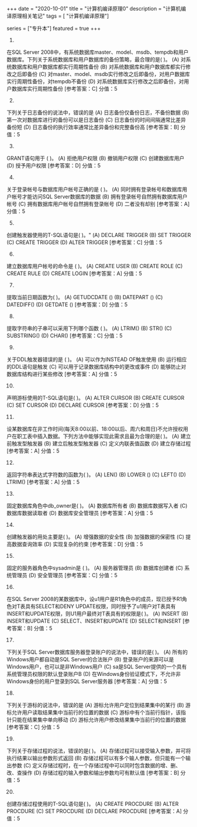 +++
date = "2020-10-01"
title = "计算机编译原理0"
description = "计算机编译原理相关笔记"
tags = [ "计算机编译原理"]
       
series = ["专升本"]
featured = true
+++


1.	
在SQL Server 2008中，有系统数据库master、model、msdb、tempdb和用户数据库。下列关于系统数据库和用户数据库的备份策略，最合理的是( )。
	(A)	对系统数据库和用户数据库都实行周期性备份
	(B)	对系统数据库和用户数据库都实行修改之后即备份
	(C)	对master、model、msdb实行修改之后即备份，对用户数据库实行周期性备份，对tempdb不备份
	(D)	对系统数据库实行修改之后即备份，对用户数据库实行周期性备份
[参考答案：C]  分值：5

 
2.	
下列关于日志备份的说法中，错误的是
	(A)	日志备份仅备份日志，不备份数据
	(B)	第一次对数据库进行的备份可以是日志备份
	(C)	日志备份的时间间隔通常比差异备份短
	(D)	日志备份的执行效率通常比差异备份和完整备份高
[参考答案：B]  分值：5

 
3.	
GRANT语句用于 ( )。
	(A)	拒绝用户权限
	(B)	撤销用户权限
	(C)	创建数据库用户
	(D)	授予用户权限
[参考答案：D]  分值：5

 
4.	
关于登录帐号与数据库用户帐号正确的是 ( )。
	(A)	同时拥有登录帐号和数据库用户帐号才能访问SQL Server数据库的数据
	(B)	拥有登录帐号自然拥有数据库用户帐号
	(C)	拥有数据库用户帐号自然拥有登录帐号
	(D)	二者没有却别
[参考答案：A]  分值：5

 
5.	
创建触发器使用的T-SQL语句是( )。"
	(A)	DECLARE TRIGGER
	(B)	SET TRIGGER
	(C)	CREATE TRIGGER
	(D)	ALTER TRIGGER
[参考答案：C]  分值：5

 
6.	
建立数据库用户帐号的命令是 ( )。
	(A)	CREATE USER
	(B)	CREATE ROLE
	(C)	CREATE RULE
	(D)	CREATE LOGIN
[参考答案：A]  分值：5

 
7.	
提取当前日期函数为( )。
	(A)	GETUDCDATE ()
	(B)	DATEPART ()
	(C)	DATEDIFF()
	(D)	GETDATE ()
[参考答案：D]  分值：5

 
8.	
提取字符串的子串可以采用下列哪个函数 ( )。
	(A)	LTRIM()
	(B)	STR()
	(C)	SUBSTRING()
	(D)	CHAR()
[参考答案：C]  分值：5

 
9.	
关于DDL触发器错误的是 ( )。
	(A)	可以作为INSTEAD OF触发使用
	(B)	运行相应的DDL语句是触发
	(C)	可以用于记录数据库结构中的更改或事件
	(D)	能够防止对数据库结构进行某些修改
[参考答案：A]  分值：5

10.	
声明游标使用的T-SQL语句是( )。
	(A)	ALTER CURSOR
	(B)	CREATE CURSOR
	(C)	SET CURSOR
	(D)	DECLARE CURSOR
[参考答案：D]  分值：5

 
11.	
设某数据库在非工作时间(每天8:00以前、18:00以后、周六和周日)不允许授权用户在职工表中插入数据。下列方法中能够实现此需求且最为合理的是( )。
	(A)	建立前触发型触发器
	(B)	建立后触发型触发器
	(C)	定义内联表值函数
	(D)	建立存储过程
[参考答案：A]  分值：5

 
12.	
返回字符串表达式字符数的函数为( )。
	(A)	LEN()
	(B)	LOWER ()
	(C)	LEFT()
	(D)	LTRIM()
[参考答案：A]  分值：5

 
13.	
固定数据库角色中db_owner是( )。
	(A)	数据库所有者
	(B)	数据库数据写入者
	(C)	数据库数据读取者
	(D)	数据库安全管理员
[参考答案：A]  分值：5

 
14.	
创建触发器的用处主要是( )。
	(A)	增强数据的安全性
	(B)	加强数据的保密性
	(C)	提高数据查询效率
	(D)	实现复杂的约束
[参考答案：D]  分值：5

 
15.	
固定的服务器角色中sysadmin是 ( )。
	(A)	服务器管理员
	(B)	数据库创建者
	(C)	系统管理员
	(D)	安全管理员
[参考答案：C]  分值：5

 
16.	
在SQL Server 2008的某数据库中，设u1用户是R1角色中的成员，现已授予R1角色对T表具有SELECT和DENY UPDATE权限，同时授予了u1用户对T表具有INSERT和UPDATE权限，则U1用户最终对T表具有的权限是( )。
	(A)	INSERT
	(B)	INSERT和UPDATE
	(C)	SELECT、INSERT和UPDATE
	(D)	SELECT和INSERT
[参考答案：B]  分值：5

 
17.	
下列关于SQL Server数据库服务器登录账户的说法中，错误的是( )。
	(A)	所有的Windows用户都自动是SQL Server的合法账户
	(B)	登录账户的来源可以是Windows用户，也可以是非Windows用户
	(C)	sa是SQL Server提供的一个具有系统管理员权限的默认登录账户B
	(D)	在Windows身份验证模式下，不允许非Windows身份的用户登录到SQL Server服务器
[参考答案：A]  分值：5

 
18.	
下列关于游标的说法中，错误的是
	(A)	游标允许用户定位到结果集中的某行
	(B)	游标允许用户读取结果集中当前行的位置的数据
	(C)	游标中有个当前行指针，该指针只能在结果集中单向移动
	(D)	游标允许用户修改结果集中当前行的位置的数据
[参考答案：C]  分值：5

 
19.	
下列关于存储过程的说法，错误的是( )。
	(A)	存储过程可以接受输入参数，并可将执行结果以输出参数形式返回
	(B)	存储过程可以有多个输人参数，但只能有一个输出参数
	(C)	定义存储过程时，在一个存储过程中可以同时包含数据的增、删、改、查操作
	(D)	存储过程的输入参数和输出参数均可有默认值
[参考答案：B]  分值：5

 
20.	
创建存储过程使用的T-SQL语句是( )。
	(A)	CREATE PROCDURE
	(B)	ALTER PROCDURE
	(C)	SET PROCDURE
	(D)	DECLARE PROCDURE
[参考答案：A]  分值：5

 

